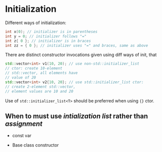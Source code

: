 # Initialization

Different ways of initialization:
```cpp
int x(0); // initializer is in parentheses
int y = 0; // initializer follows "="
int z{ 0 }; // initializer is in braces
int zz = { 0 }; // initializer uses "=" and braces, same as above
```

There are distinct constructor invocations given using diff ways of init, that
```cpp
std::vector<int> v1(10, 20); // use non-std::initializer_list
// ctor: create 10-element
// std::vector, all elements have
// value of 20
std::vector<int> v2{10, 20}; // use std::initializer_list ctor:
// create 2-element std::vector,
// element values are 10 and 20
```

Use of `std::initializer_list<T>` should be preferred when using `{}` ctor.

## When to must use *intialization list* rather than *assignment*

* const var 

* Base class constructor